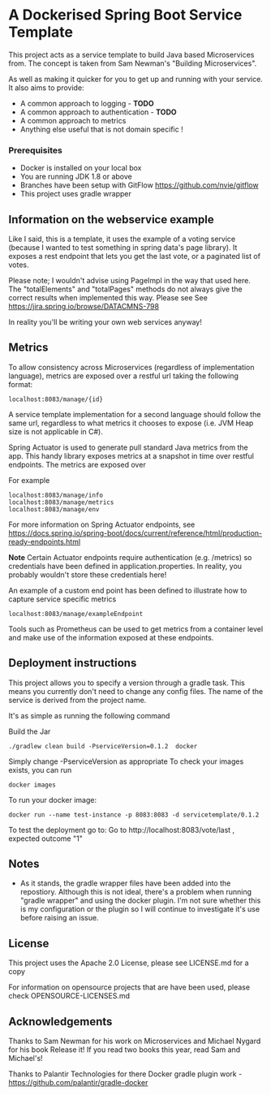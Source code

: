 # A Dockerised Spring Boot Service Template
This project acts as a service template to build Java based Microservices from.
The concept is taken from Sam Newman's "Building Microservices".

As well as making it quicker for you to get up and running with your service. It also aims to provide:
* A common approach to logging - **TODO**
* A common approach to authentication - **TODO**
* A common approach to metrics 
* Anything else useful that is not domain specific !

### Prerequisites
* Docker is installed on your local box
* You are running JDK 1.8 or above
* Branches have been setup with GitFlow https://github.com/nvie/gitflow
* This project uses gradle wrapper

## Information on the webservice example
Like I said, this is a template, it uses the example of a voting service (because I wanted to test something in spring data's page library).
It exposes a rest endpoint that lets you get the last vote, or a paginated list of votes.

Please note; I wouldn't advise using PageImpl in the way that used here.
The "totalElements" and "totalPages" methods do not always give the correct results when implemented this way. Please see See https://jira.spring.io/browse/DATACMNS-798

In reality you'll be writing your own web services anyway!

## Metrics
To allow consistency across Microservices (regardless of implementation language), metrics are exposed over
a restful url taking the following format:
```
localhost:8083/manage/{id} 
```
A service template implementation for a second language should follow the same url, regardless to what metrics it 
chooses to expose (i.e. JVM Heap size is not applicable in C#).

Spring Actuator is used to generate pull standard Java metrics from the app. This handy library exposes metrics at 
a snapshot in time over restful endpoints. The metrics are exposed over 

For example 
```
localhost:8083/manage/info
localhost:8083/manage/metrics
localhost:8083/manage/env 
```
For more information on Spring Actuator endpoints, see 
https://docs.spring.io/spring-boot/docs/current/reference/html/production-ready-endpoints.html

**Note** Certain Actuator endpoints require authentication (e.g. /metrics) so credentials have been defined in 
application.properties. In reality, you probably wouldn't store these credentials here! 

An example of a custom end point has been defined to illustrate how to capture service specific metrics 
```
localhost:8083/manage/exampleEndpoint 
```

Tools such as Prometheus can be used to get metrics from a container level and make use of the information exposed at 
these endpoints. 

## Deployment instructions
This project allows you to specify a version through a gradle task.
This means you currently don't need to change any config files.
The name of the service is derived from the project name. 

It's as simple as running the following command 

 Build the Jar
```
./gradlew clean build -PserviceVersion=0.1.2  docker 
```
Simply change -PserviceVersion as appropriate
To check your images exists, you can run 

```
docker images
```

To run your docker image:
```
docker run --name test-instance -p 8083:8083 -d servicetemplate/0.1.2
```

To test the deployment go to:
Go to http://localhost:8083/vote/last , expected outcome "1"

## Notes
 * As it stands, the gradle wrapper files have been added into the repostiory. 
 Although this is not ideal, there's a problem when running "gradle wrapper" and
 using the docker plugin. I'm not sure whether this is my configuration or the plugin
 so I will continue to investigate it's use before raising an issue.

## License
This project uses the Apache 2.0 License, please see LICENSE.md for a copy

For information on opensource projects that are have been used, please check OPENSOURCE-LICENSES.md


## Acknowledgements
Thanks to Sam Newman for his work on Microservices and  Michael Nygard for his book Release it!
If you read two books this year, read Sam and Michael's!

Thanks to Palantir Technologies for there Docker gradle plugin work - https://github.com/palantir/gradle-docker

